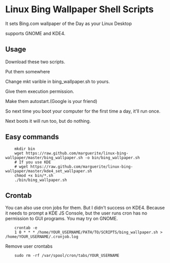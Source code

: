 # Linux Bing Wallpaper Shell Scripts

It sets Bing.com wallpaper of the Day as your Linux Desktop

supports GNOME and KDE4.

## Usage

Download these two scripts. 

Put them somewhere 

Change mkt varible in bing_wallpaper.sh to yours.

Give them execution permission.

Make them autostart.(Google is your friend)

So next time you boot your computer for the first time a day, it'll run once. 

Next boots it will run too, but do nothing.

## Easy commands

		mkdir bin
		wget https://raw.github.com/marguerite/linux-bing-wallpaper/master/bing_wallpaper.sh -o bin/bing_wallpaper.sh
		# If you use KDE
		# wget https://raw.github.com/marguerite/linux-bing-wallpaper/master/kde4_set_wallpaper.sh
		chmod +x bin/*.sh
		./bin/bing_wallpaper.sh
		

## Crontab

You can also use cron jobs for them. But I didn't success on KDE4. Because it needs to prompt a KDE JS Console, but the user runs cron has no permission to GUI programs. You may try on GNOME.

		crontab -e
		1 0 * * * /home/YOUR_USERNAME/PATH/TO/SCRIPTS/bing_wallpaper.sh > /home/YOUR_USERNAME/.cronjob.log

Remove user crontabs

		sudo rm -rf /var/spool/cron/tabs/YOUR_USERNAME

